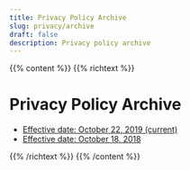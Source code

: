 ```yaml
---
title: Privacy Policy Archive
slug: privacy/archive
draft: false
description: Privacy policy archive
---
```


{{% content %}}
{{% richtext %}}
# Privacy Policy Archive

* [Effective date: October 22, 2019 (current)](/privacy/archive/20191022)
* [Effective date: October 18, 2018](/privacy/archive/20181018)


{{% /richtext %}}
{{% /content %}}
